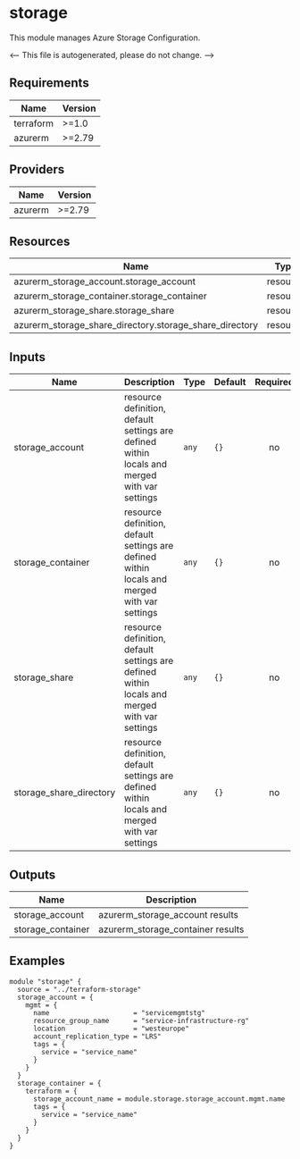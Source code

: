<!-- BEGIN_TF_DOCS -->
# storage

This module manages Azure Storage Configuration.

<-- This file is autogenerated, please do not change. -->

## Requirements

| Name | Version |
|------|---------|
| terraform | >=1.0 |
| azurerm | >=2.79 |

## Providers

| Name | Version |
|------|---------|
| azurerm | >=2.79 |

## Resources

| Name | Type |
|------|------|
| azurerm_storage_account.storage_account | resource |
| azurerm_storage_container.storage_container | resource |
| azurerm_storage_share.storage_share | resource |
| azurerm_storage_share_directory.storage_share_directory | resource |

## Inputs

| Name | Description | Type | Default | Required |
|------|-------------|------|---------|:--------:|
| storage_account | resource definition, default settings are defined within locals and merged with var settings | `any` | `{}` | no |
| storage_container | resource definition, default settings are defined within locals and merged with var settings | `any` | `{}` | no |
| storage_share | resource definition, default settings are defined within locals and merged with var settings | `any` | `{}` | no |
| storage_share_directory | resource definition, default settings are defined within locals and merged with var settings | `any` | `{}` | no |

## Outputs

| Name | Description |
|------|-------------|
| storage_account | azurerm_storage_account results |
| storage_container | azurerm_storage_container results |

## Examples

```hcl
module "storage" {
  source = "../terraform-storage"
  storage_account = {
    mgmt = {
      name                     = "servicemgmtstg"
      resource_group_name      = "service-infrastructure-rg"
      location                 = "westeurope"
      account_replication_type = "LRS"
      tags = {
        service = "service_name"
      }
    }
  }
  storage_container = {
    terraform = {
      storage_account_name = module.storage.storage_account.mgmt.name
      tags = {
        service = "service_name"
      }
    }
  }
}
```
<!-- END_TF_DOCS -->
